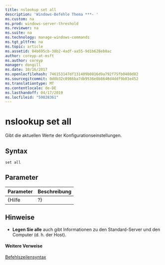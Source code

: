 ```yaml
---
title: nslookup set all
description: 'Windows-Befehle Thema ***- '
ms.custom: na
ms.prod: windows-server-threshold
ms.reviewer: na
ms.suite: na
ms.technology: manage-windows-commands
ms.tgt_pltfrm: na
ms.topic: article
ms.assetid: 04b695cb-38b2-4adf-aa55-9d1b628eb8ac
author: coreyp-at-msft
ms.author: coreyp
manager: dongill
ms.date: 10/16/2017
ms.openlocfilehash: 746153147df131409b0816d9a792f75fb0480d82
ms.sourcegitcommit: 0d0b32c8986ba7db9536e0b8648d4ddf9b03e452
ms.translationtype: MT
ms.contentlocale: de-DE
ms.lasthandoff: 04/17/2019
ms.locfileid: "59828361"
---
```

# <a name="nslookup-set-all"></a>nslookup set all



Gibt die aktuellen Werte der Konfigurationseinstellungen.

## <a name="syntax"></a>Syntax

```
set all 
```

## <a name="parameters"></a>Parameter

|Parameter|Beschreibung|
|---------|-----------|
|{Hilfe | ?}|Zeigt eine kurze Zusammenfassung der **Nslookup** Unterbefehle.|

## <a name="remarks"></a>Hinweise

-   **Legen Sie alle** auch gibt Informationen zu den Standard-Server und den Computer (d. h. der Host).

#### <a name="additional-references"></a>Weitere Verweise

[Befehlszeilensyntax](command-line-syntax-key.md)